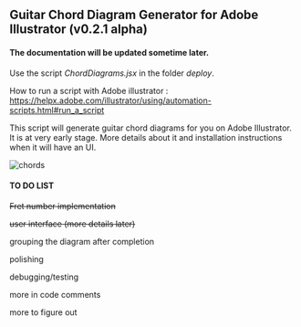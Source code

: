 ## Guitar Chord Diagram Generator for Adobe Illustrator (v0.2.1 alpha)



#### The documentation will be updated sometime later.

Use the script *ChordDiagrams.jsx*  in the folder *deploy*. 

How to run a script with Adobe illustrator : https://helpx.adobe.com/illustrator/using/automation-scripts.html#run_a_script 



This script will generate guitar chord diagrams for you on Adobe Illustrator. It is at very early stage.  More details about it and installation instructions when it will have an UI.



![chords](https://www.mediafire.com/convkey/ad3b/542gwv4bs0cn4tn6g.jpg)





#### TO DO LIST 

~~Fret number implementation~~

~~user interface (more details later)~~

grouping the diagram after completion

polishing

debugging/testing

more in code comments

more to figure out